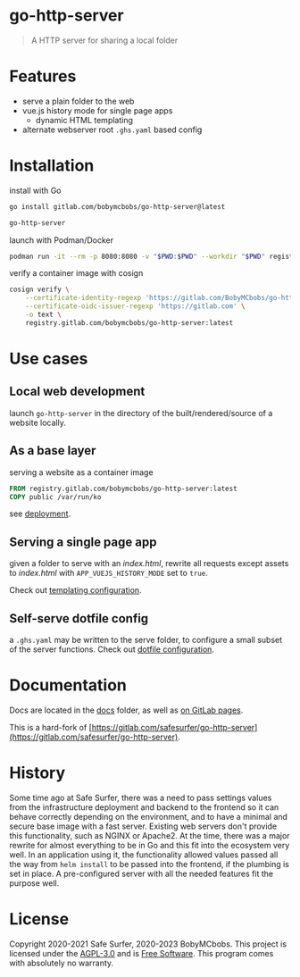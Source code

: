 # go-http-server

> A HTTP server for sharing a local folder

# Features

- serve a plain folder to the web
- vue.js history mode for single page apps
  - dynamic HTML templating
- alternate webserver root `.ghs.yaml` based config

# Installation

install with Go

```sh
go install gitlab.com/bobymcbobs/go-http-server@latest

go-http-server
```

launch with Podman/Docker

```sh
podman run -it --rm -p 8080:8080 -v "$PWD:$PWD" --workdir "$PWD" registry.gitlab.com/bobymcbobs/go-http-server:latest
```

verify a container image with cosign

```sh
cosign verify \
    --certificate-identity-regexp 'https://gitlab.com/BobyMCbobs/go-http-server//.gitlab-ci.yml@(refs/heads/main|refs/tags/.*)' \
    --certificate-oidc-issuer-regexp 'https://gitlab.com' \
    -o text \
    registry.gitlab.com/bobymcbobs/go-http-server:latest
```

# Use cases

## Local web development

launch `go-http-server` in the directory of the built/rendered/source of a website locally.

## As a base layer

serving a website as a container image

```dockerfile
FROM registry.gitlab.com/bobymcbobs/go-http-server:latest
COPY public /var/run/ko
```

see [deployment](./docs/deployment.md).

## Serving a single page app

given a folder to serve with an *index.html*, rewrite all requests except assets to *index.html* with `APP_VUEJS_HISTORY_MODE` set to `true`.

Check out [templating configuration](./docs/configuration.md#templating).

## Self-serve dotfile config

a `.ghs.yaml` may be written to the serve folder, to configure a small subset of the server functions. Check out [dotfile configuration](./docs/configuration.md#dotfile-configuration).

# Documentation

Docs are located in the [docs](./docs/) folder, as well as [on GitLab pages](https://BobyMCbobs.gitlab.io/go-http-server).

This is a hard-fork of [https://gitlab.com/safesurfer/go-http-server](https://gitlab.com/safesurfer/go-http-server).

# History

Some time ago at Safe Surfer, there was a need to pass settings values from the infrastructure deployment and backend to the frontend so it can behave correctly depending on the environment, and to have a minimal and secure base image with a fast server.
Existing web servers don't provide this functionality, such as NGINX or Apache2.
At the time, there was a major rewrite for almost everything to be in Go and this fit into the ecosystem very well.
In an application using it, the functionality allowed values passed all the way from `helm install` to be passed into the frontend, if the plumbing is set in place.
A pre-configured server with all the needed features fit the purpose well.

# License

Copyright 2020-2021 Safe Surfer, 2020-2023 BobyMCbobs.
This project is licensed under the [AGPL-3.0](http://www.gnu.org/licenses/agpl-3.0.html) and is [Free Software](https://www.gnu.org/philosophy/free-sw.en.html).
This program comes with absolutely no warranty.

